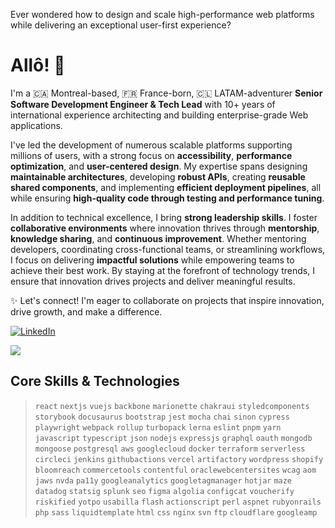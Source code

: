 Ever wondered how to design and scale high-performance web platforms while delivering an exceptional user-first experience?

# Allô! 👋

I'm a 🇨🇦 Montreal-based, 🇫🇷 France-born, 🇨🇱 LATAM-adventurer  **Senior Software Development Engineer & Tech Lead** with 10+ years of international experience architecting and building enterprise-grade Web applications.

I've led the development of numerous scalable platforms supporting millions of users, with a strong focus on **accessibility**, **performance optimization**, and **user-centered design**. My expertise spans designing **maintainable architectures**, developing **robust APIs**, creating **reusable shared components**, and implementing **efficient deployment pipelines**, all while ensuring **high-quality code through testing and performance tuning**.

In addition to technical excellence, I bring **strong leadership skills**. I foster **collaborative environments** where innovation thrives through **mentorship**, **knowledge sharing**, and **continuous improvement**. Whether mentoring developers, coordinating cross-functional teams, or streamlining workflows, I focus on delivering **impactful solutions** while empowering teams to achieve their best work. By staying at the forefront of technology trends, I ensure that innovation drives projects and deliver meaningful results.

✨ Let's connect! I'm eager to collaborate on projects that inspire innovation, drive growth, and make a difference.

[![LinkedIn](https://img.shields.io/badge/Linkedin-in/lukaszkups-blue?style=flat-square&logo=linkedin&logoColor=ffffff)](https://linkedin.com/in/jonathanlinat)

![](https://github-readme-stats.vercel.app/api?username=jonathanlinat&custom_title=GitHub%20Stats&include_all_commits=true&show_icons=true&title_color=ee88aa&icon_color=ffcc77&&text_color=ffffff&bg_color=222222&ring_color=ee88aa)

## Core Skills & Technologies

> `react` `nextjs` `vuejs` `backbone` `marionette` `chakraui` `styledcomponents` `storybook` `docusaurus` `bootstrap` `jest` `mocha` `chai` `sinon` `cypress` `playwright` `webpack` `rollup` `turbopack` `lerna` `eslint` `pnpm` `yarn` `javascript` `typescript` `json` `nodejs` `expressjs` `graphql` `oauth` `mongodb` `mongoose` `postgresql` `aws` `googlecloud` `docker` `terraform` `serverless` `circleci` `jenkins` `githubactions` `vercel` `artifactory` `wordpress` `shopify` `bloomreach` `commercetools` `contentful` `oraclewebcentersites` `wcag` `aom` `jaws` `nvda` `pa11y` `googleanalytics` `googletagmanager` `hotjar` `maze` `datadog` `statsig` `splunk` `seo` `figma` `algolia` `configcat` `voucherify` `riskified` `yotpo` `usabilla` `flash` `actionscript` `perl` `aspnet` `rubyonrails` `php` `sass` `liquidtemplate` `html` `css` `nginx` `svn` `ftp` `cloudflare` `googleamp`
